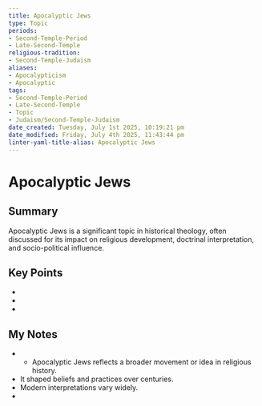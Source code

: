 ```yaml
---
title: Apocalyptic Jews
type: Topic
periods:
- Second-Temple-Period
- Late-Second-Temple
religious-tradition:
- Second-Temple-Judaism
aliases:
- Apocalypticism
- Apocalyptic
tags:
- Second-Temple-Period
- Late-Second-Temple
- Topic
- Judaism/Second-Temple-Judaism
date_created: Tuesday, July 1st 2025, 10:19:21 pm
date_modified: Friday, July 4th 2025, 11:43:44 pm
linter-yaml-title-alias: Apocalyptic Jews
---
```


# Apocalyptic Jews

## Summary
Apocalyptic Jews is a significant topic in historical theology, often discussed for its impact on religious development, doctrinal interpretation, and socio-political influence.

## Key Points
- 
- 
- 

## My Notes
- - Apocalyptic Jews reflects a broader movement or idea in religious history.
- It shaped beliefs and practices over centuries.
- Modern interpretations vary widely.
- 